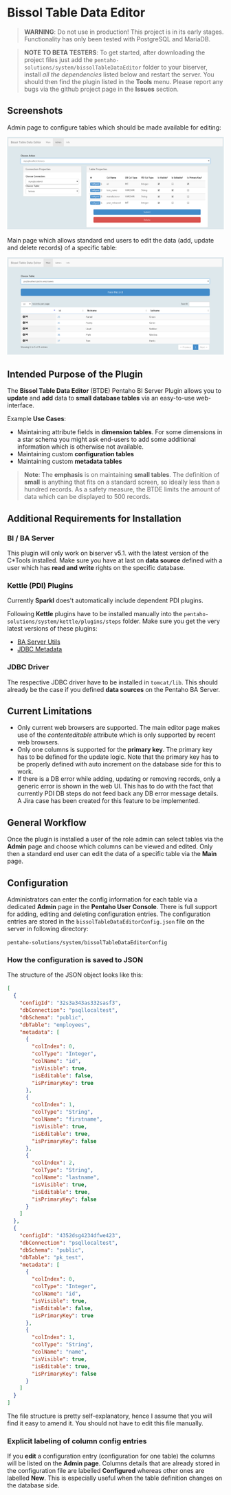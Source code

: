 # Bissol Table Data Editor

> **WARNING**: Do not use in production! This project is in its early stages. Functionality has only been tested with PostgreSQL and MariaDB.

> **NOTE TO BETA TESTERS**: To get started, after downloading the project files just add the `pentaho-solutions/system/bissolTableDataEditor` folder to your biserver, install *all the dependencies* listed below and restart the server. You should then find the plugin listed in the **Tools** menu. Please report any bugs via the github project page in the **Issues** section.

## Screenshots

Admin page to configure tables which should be made available for editing:

![](notes/img/btde-admin-page.png)

Main page which allows standard end users to edit the data (add, update and delete records) of a specific table:

![](notes/img/btde-main-page.png)

## Intended Purpose of the Plugin ##

The **Bissol Table Data Editor** (BTDE) Pentaho BI Server Plugin allows you to **update** and **add** data to **small database tables** via an easy-to-use web-interface.

Example **Use Cases**:

- Maintaining attribute fields in **dimension tables**. For some dimensions in a star schema you might ask end-users to add some additional information which is otherwise not available.
- Maintaining custom **configuration tables**  
- Maintaining custom **metadata tables**

> **Note**: The **emphasis** is on maintaining **small tables**. The definition of **small** is anything that fits on a standard screen, so ideally less than a hundred records. As a safety measure, the BTDE limits the amount of data which can be displayed to 500 records.

## Additional Requirements for Installation ##

### BI / BA Server ###

This plugin will only work on biserver v5.1. with the latest version of the C*Tools installed.
Make sure you have at last on **data source** defined with a user which has **read and write** rights on the specific database.

### Kettle (PDI) Plugins ###

Currently **Sparkl** does't automatically include dependent PDI plugins. 

Following **Kettle** plugins have to be installed manually into the `pentaho-solutions/system/kettle/plugins/steps` folder. Make sure you get the very latest versions of these plugins:

- [BA Server Utils](https://github.com/webdetails/kettle-baserver-utils)
- [JDBC Metadata](https://github.com/rpbouman/pentaho-pdi-plugin-jdbc-metadata/wiki/Installation)

### JDBC Driver

The respective JDBC driver have to be installed in `tomcat/lib`. This should already be the case if you defined **data sources** on the Pentaho BA Server.

## Current Limitations ##


- Only current web browsers are supported. The main editor page makes use of the *contenteditable* attribute which is only supported by recent web browsers.
- Only one columns is supported for the **primary key**. The primary key has to be defined for the update logic. Note that the primary key has to be properly defined with auto increment on the database side for this to work. 
- If there is a DB error while adding, updating or removing records, only a generic error is shown in the web UI. This has to do with the fact that currently PDI DB steps do not feed back any DB error message details. A Jira case has been created for this feature to be implemented.

## General Workflow

Once the plugin is installed a user of the role admin can select tables via the **Admin** page and choose which columns can be viewed and edited. Only then a standard end user can edit the data of a specific table via the **Main** page.

## Configuration

Administrators can enter the config information for each table via a dedicated **Admin** page in the **Pentaho User Console**. There is full support for adding, editing and deleting configuration entries. The configuration entries are stored in the `bissolTableDataEditorConfig.json` file on the server in following directory:

`pentaho-solutions/system/bissolTableDataEditorConfig`

### How the configuration is saved to JSON

The structure of the JSON object looks like this:

```json
[
  {
    "configId": "32s3a343as332sasf3",
    "dbConnection": "psqllocaltest",
    "dbSchema": "public",
    "dbTable": "employees",
    "metadata": [
      {
        "colIndex": 0,
        "colType": "Integer",
        "colName": "id",
        "isVisible": true,
        "isEditable": false,
        "isPrimaryKey": true
      },
      {
        "colIndex": 1,
        "colType": "String",
        "colName": "firstname",
        "isVisible": true,
        "isEditable": true,
        "isPrimaryKey": false
      },
      {
        "colIndex": 2,
        "colType": "String",
        "colName": "lastname",
        "isVisible": true,
        "isEditable": true,
        "isPrimaryKey": false
      }
    ]
  },
  {
    "configId": "4352dsg4234dfwe423",
    "dbConnection": "psqllocaltest",
    "dbSchema": "public",
    "dbTable": "pk_test",
    "metadata": [
      {
        "colIndex": 0,
        "colType": "Integer",
        "colName": "id",
        "isVisible": true,
        "isEditable": false,
        "isPrimaryKey": true
      },
      {
        "colIndex": 1,
        "colType": "String",
        "colName": "name",
        "isVisible": true,
        "isEditable": true,
        "isPrimaryKey": false
      }
    ]
  }
]
```

The file structure is pretty self-explanatory, hence I assume that you will find it easy to amend it. You should not have to edit this file manually.

### Explicit labeling of column config entries

If you **edit** a configuration entry (configuration for one table) the columns will be listed on the **Admin page**. Columns details that are already stored in the configuration file are labelled **Configured** whereas other ones are labelled **New**. This is especially useful when the table definition changes on the database side.
